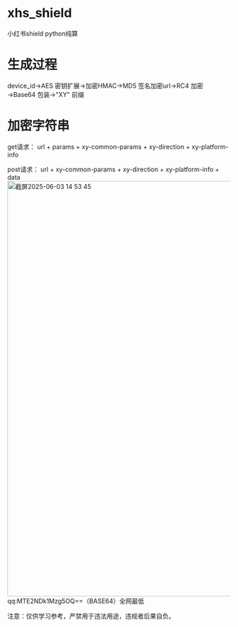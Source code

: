 # xhs_shield 
小红书shield python纯算

# 生成过程
device_id→AES 密钥扩展→加密HMAC→MD5 签名加密url→RC4 加密→Base64 包装→"XY" 前缀
# 加密字符串
get请求：
url + params + xy-common-params + xy-direction + xy-platform-info

post请求：
url + xy-common-params + xy-direction + xy-platform-info + data
<img width="939" alt="截屏2025-06-03 14 53 45" src="https://github.com/user-attachments/assets/2c1d4d01-f4d0-4548-b0e3-0f7a10e46813" />
qq:MTE2NDk1Mzg5OQ==（BASE64）全网最低

注意：仅供学习参考，严禁用于违法用途，违规者后果自负。
